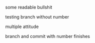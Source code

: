 some readable bullshit

testing branch without number

multiple attitude

branch and commit with number finishes
